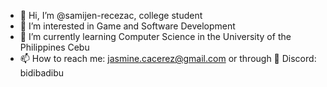 - 👋 Hi, I’m @samijen-recezac, college student
- 👀 I’m interested in Game and Software Development
- 🌱 I’m currently learning Computer Science in the University of the Philippines Cebu
- 📫 How to reach me: jasmine.cacerez@gmail.com or through 👾 Discord: bidibadibu

<!---
samijen-recezac/samijen-recezac is a ✨ special ✨ repository because its `README.md` (this file) appears on your GitHub profile.
You can click the Preview link to take a look at your changes.
--->
